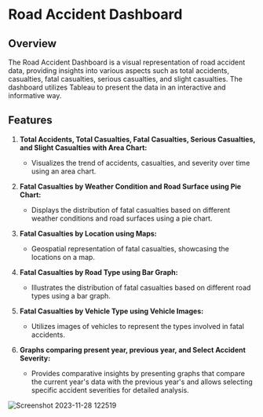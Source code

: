 # Road Accident Dashboard

## Overview

The Road Accident Dashboard is a visual representation of road accident data, providing insights into various aspects such as total accidents, casualties, fatal casualties, serious casualties, and slight casualties. The dashboard utilizes Tableau to present the data in an interactive and informative way.

## Features

1. **Total Accidents, Total Casualties, Fatal Casualties, Serious Casualties, and Slight Casualties with Area Chart:**
   - Visualizes the trend of accidents, casualties, and severity over time using an area chart.

2. **Fatal Casualties by Weather Condition and Road Surface using Pie Chart:**
   - Displays the distribution of fatal casualties based on different weather conditions and road surfaces using a pie chart.

3. **Fatal Casualties by Location using Maps:**
   - Geospatial representation of fatal casualties, showcasing the locations on a map.

4. **Fatal Casualties by Road Type using Bar Graph:**
   - Illustrates the distribution of fatal casualties based on different road types using a bar graph.

5. **Fatal Casualties by Vehicle Type using Vehicle Images:**
   - Utilizes images of vehicles to represent the types involved in fatal accidents.

6. **Graphs comparing present year, previous year, and Select Accident Severity:**
   - Provides comparative insights by presenting graphs that compare the current year's data with the previous year's and allows selecting specific accident severities for detailed analysis.


![Screenshot 2023-11-28 122519](https://github.com/Surajk7725/Road-Accident-Dashboard/assets/114910241/d05aae8c-1f2a-46c3-bc99-54462558c684)
